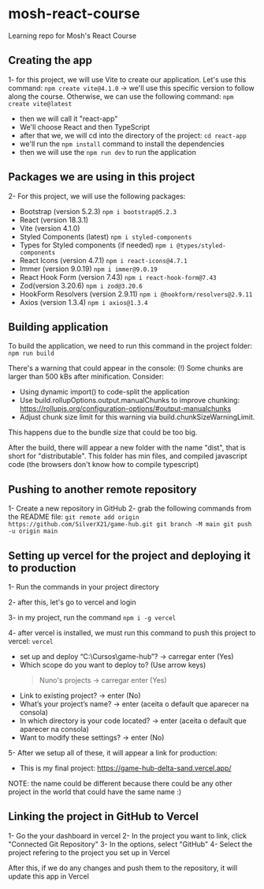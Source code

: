 # mosh-react-course

Learning repo for Mosh's React Course

## Creating the app

1- for this project, we will use Vite to create our application. Let's use this command:
`npm create vite@4.1.0` -> we'll use this specific version to follow along the course.
Otherwise, we can use the following command: `npm create vite@latest`

- then we will call it "react-app"
- We'll choose React and then TypeScript
- after that we, we will cd into the directory of the project: `cd react-app`
- we'll run the `npm install` command to install the dependencies
- then we will use the `npm run dev` to run the application

## Packages we are using in this project

2- For this project, we will use the following packages:

- Bootstrap (version 5.2.3) `npm i bootstrap@5.2.3`
- React (version 18.3.1)
- Vite (version 4.1.0)
- Styled Components (latest) `npm i styled-components`
- Types for Styled components (if needed) `npm i @types/styled-components`
- React Icons (version 4.7.1) `npm i react-icons@4.7.1`
- Immer (version 9.0.19) `npm i immer@9.0.19`
- React Hook Form (version 7.43) `npm i react-hook-form@7.43`
- Zod(version 3.20.6) `npm i zod@3.20.6`
- HookForm Resolvers (version 2.9.11) `npm i @hookform/resolvers@2.9.11`
- Axios (version 1.3.4) `npm i axios@1.3.4`

## Building application

To build the application, we need to run this command in the project folder: `npm run build`

There's a warning that could appear in the console:
(!) Some chunks are larger than 500 kBs after minification. Consider:

- Using dynamic import() to code-split the application
- Use build.rollupOptions.output.manualChunks to improve chunking: https://rollupjs.org/configuration-options/#output-manualchunks
- Adjust chunk size limit for this warning via build.chunkSizeWarningLimit.

This happens due to the bundle size that could be too big.

After the build, there will appear a new folder with the name "dist", that is short for "distributable". This folder has min files, and compiled javascript code (the browsers don't know how to compile typescript)

## Pushing to another remote repository

1- Create a new repository in GitHub
2- grab the following commands from the README file:
`git remote add origin https://github.com/SilverX21/game-hub.git
git branch -M main
git push -u origin main`

## Setting up vercel for the project and deploying it to production

1- Run the commands in your project directory

2- after this, let's go to vercel and login

3- in my project, run the command `npm i -g vercel`

4- after vercel is installed, we must run this command to push this project to vercel: `vercel`

- set up and deploy “C:\Cursos\game-hub”? -> carregar enter (Yes)
- Which scope do you want to deploy to? (Use arrow keys)
  > Nuno's projects -> carregar enter (Yes)
- Link to existing project? -> enter (No)
- What’s your project’s name? -> enter (aceita o default que aparecer na consola)
- In which directory is your code located? -> enter (aceita o default que aparecer na consola)
- Want to modify these settings? -> enter (No)

5- After we setup all of these, it will appear a link for production:

- This is my final project: https://game-hub-delta-sand.vercel.app/

NOTE: the name could be different because there could be any other project in the world that could have the same name :)

## Linking the project in GitHub to Vercel

1- Go the your dashboard in vercel
2- In the project you want to link, click "Connected Git Repository"
3- In the options, select "GitHub"
4- Select the project refering to the project you set up in Vercel

After this, if we do any changes and push them to the repository, it will update this app in Vercel
